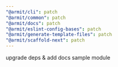 ```yaml
---
"@armit/cli": patch
"@armit/common": patch
"@armit/docs": patch
"@armit/eslint-config-bases": patch
"@armit/generate-template-files": patch
"@armit/scaffold-next": patch
---
```


upgrade deps & add docs sample module
